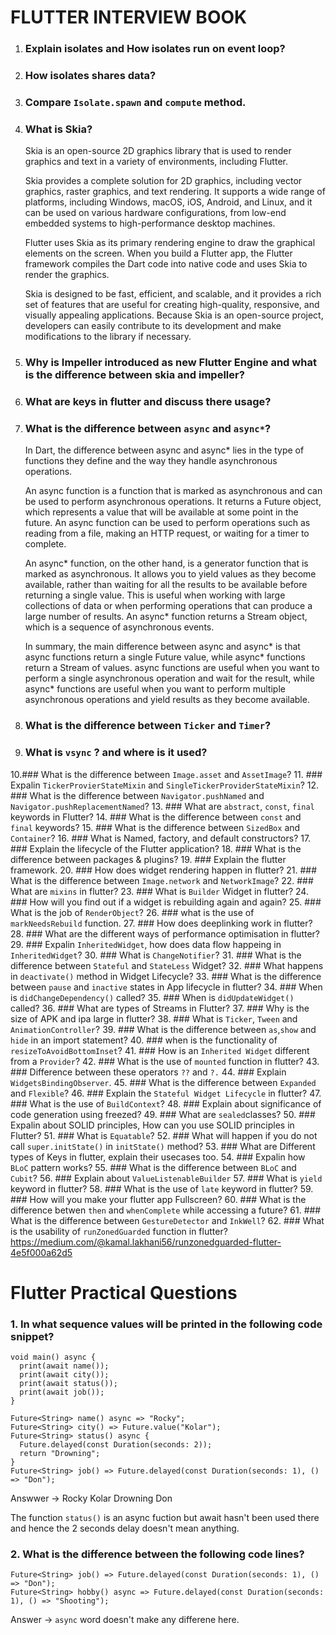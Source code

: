 # FLUTTER INTERVIEW BOOK

1. ### Explain isolates and How isolates run on event loop?
2. ### How isolates shares data?
3. ### Compare `Isolate.spawn` and `compute`  method.
4. ### What is Skia? 
    
    Skia is an open-source 2D graphics library that is used to render graphics and text in a variety of environments, including Flutter.

    Skia provides a complete solution for 2D graphics, including vector graphics, raster graphics, and text rendering. It supports a wide range of             platforms, including Windows, macOS, iOS, Android, and Linux, and it can be used on various hardware configurations, from low-end embedded systems to       high-performance desktop machines.

   Flutter uses Skia as its primary rendering engine to draw the graphical elements on the screen. When you build a Flutter app, the Flutter framework        compiles the Dart code into native code and uses Skia to render the graphics.

   Skia is designed to be fast, efficient, and scalable, and it provides a rich set of features that are useful for creating high-quality, responsive, and    visually appealing applications. Because Skia is an open-source project, developers can easily contribute to its development and make modifications to      the library if necessary.

5. ### Why is Impeller introduced as new Flutter Engine and what is the difference between skia and impeller?
6. ### What are keys in flutter and discuss there usage?
7. ### What is the difference between `async` and `async*`?
   
   In Dart, the difference between async and async* lies in the type of functions they define and the way they handle asynchronous operations.

   An async function is a function that is marked as asynchronous and can be used to perform asynchronous operations. It returns a Future object, which       represents a value that will be available at some point in the future. An async function can be used to perform operations such as reading from a file,     making an HTTP request, or waiting for a timer to complete.

    An async* function, on the other hand, is a generator function that is marked as asynchronous. It allows you to yield values as they become available,      rather than waiting for all the results to be available before returning a single value. This is useful when working with large collections of data or      when performing operations that can produce a large number of results. An async* function returns a Stream object, which is a sequence of asynchronous      events.

   In summary, the main difference between async and async* is that async functions return a single Future value, while async* functions return a Stream of    values. async functions are useful when you want to perform a single asynchronous operation and wait for the result, while async* functions are useful      when you want to perform multiple asynchronous operations and yield results as they become available.

8. ### What is the difference between `Ticker` and `Timer`?
9. ### What is `vsync` ? and where is it used?
10.###  What is the difference between `Image.asset` and `AssetImage`?
11. ### Expalin `TickerProvierStateMixin` and `SingleTickerProviderStateMixin`?
12. ### What is the difference between `Navigator.pushNamed` and `Navigator.pushReplacementNamed`?
13. ### What are `abstract`, `const`, `final` keywords in Flutter?
14. ### What is the difference between `const` and `final` keywords?
15. ### What is the difference between `SizedBox` and `Container`?
16. ### What is Named, factory, and default constructors?
17. ### Explain the lifecycle of the Flutter application?
18. ### What is the difference between packages & plugins?
19. ### Explain the flutter framework.
20. ### How does widget rendering happen in flutter?
21. ### What is the difference between `Image.network` and `NetworkImage`?
22. ### What are `mixins` in flutter?
23. ### What is `Builder` Widget in flutter?
24. ### How will you find out if a widget is rebuilding again and again?
25. ### What is the job of `RenderObject`?
26. ### what is the use of `markNeedsRebuild` function.
27. ### How does deeplinking work in flutter?
28. ### What are the different ways of performance optimisation in flutter?
29. ### Expalin `InheritedWidget`, how does data flow happeing in `InheritedWidget`?
30. ### What is `ChangeNotifier`?
31. ### What is the difference between `Stateful` and `StateLess` Widget?
32. ### What happens in `deactivate()` method in Widget Lifecycle?
33. ### What is the difference between `pause` and `inactive` states in App lifecycle in flutter?
34. ### When is `didChangeDependency()` called?
35. ### When is `didUpdateWidget()` called?
36. ### What are types of Streams in Flutter?
37. ### Why is the size of APK and ipa large in flutter?
38. ### What is `Ticker`, `Tween` and `AnimationController`?
39. ### What is the difference between `as`,`show` and `hide` in an import statement?
40. ### when is the functionality of `resizeToAvoidBottomInset`?
41. ### How is an `Inherited Widget` different from a `Provider`?
42. ### What is the use of `mounted` function in flutter?
43. ### Difference between these operators `??` and `?.`
44. ### Explain `WidgetsBindingObserver`.
45. ### What is the difference between `Expanded` and `Flexible`?
46. ### Explain the `Stateful Widget Lifecycle` in flutter?
47. ### What is the use of `BuildContext`? 
48. ### Explain about significance of code generation using freezed?
49. ### What are `sealed`classes?
50. ### Expalin about SOLID principles, How can you use SOLID principles in Flutter?
51. ### What is `Equatable`?
52. ### What will happen if you do not call `super.initState()` in `initState()` method?
53. ### What are Different types of Keys in flutter, explain their usecases too.
54. ### Expalin how `BLoC` pattern works?
55. ### What is the difference between `BLoC` and `Cubit`?
56. ### Explain about `ValueListenableBuilder` 
57. ### What is `yield` keyword in flutter?
58. ### What is the use of `late` keyword in flutter?
59. ### How will you make your flutter app Fullscreen?
60. ### What is the difference betwen `then` and `whenComplete` while accessing a future?
61. ### What is the difference between `GestureDetector` and `InkWell`?
62. ### What is the usability of `runZonedGuarded` function in flutter? https://medium.com/@kamal.lakhani56/runzonedguarded-flutter-4e5f000a62d5



# Flutter Practical Questions

### 1. In what sequence values will be printed in the following code snippet?

```
void main() async {
  print(await name());
  print(await city());
  print(await status());
  print(await job());
}

Future<String> name() async => "Rocky";
Future<String> city() => Future.value("Kolar");
Future<String> status() async {
  Future.delayed(const Duration(seconds: 2));
  return "Drowning";
}
Future<String> job() => Future.delayed(const Duration(seconds: 1), () => "Don"); 

```

Answwer -> 
Rocky
Kolar
Drowning
Don

The function `status()` is an async fuction but await hasn't been used there and hence the 2 seconds delay doesn't mean anything.

### 2. What is the difference between the following code lines? 

```
Future<String> job() => Future.delayed(const Duration(seconds: 1), () => "Don");
Future<String> hobby() async => Future.delayed(const Duration(seconds: 1), () => "Shooting");

```

Answer -> 
`async` word doesn't make any differene here.






